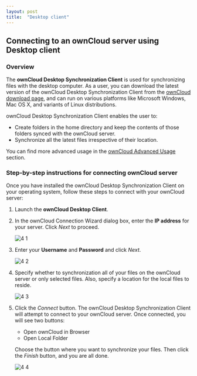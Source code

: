 ```yaml
---
layout: post
title:  "Desktop client"
---
```


## Connecting to an ownCloud server using Desktop client

### Overview
The **ownCloud Desktop Synchronization Client** is used for synchronizing files with the desktop computer. As a user, you can download the latest version of the ownCloud Desktop Synchronization Client from the [ownCloud download page](https://owncloud.org/download/), and can run on various platforms like Microsoft Windows, Mac OS X, and variants of Linux distributions.  

ownCloud Desktop Synchronization Client enables the user to:

* Create folders in the home directory and keep the contents of those folders synced with the ownCloud server.   
* Synchronize all the latest files irrespective of their location.  

You can find more advanced usage in the [ownCloud Advanced Usage](https://doc.owncloud.org/desktop/2.2/advancedusage.html) section.  

### Step-by-step instructions for connecting ownCloud server 

Once you have installed the ownCloud Desktop Synchronization Client on your operating system, follow these steps to connect with your ownCloud server:  
1. Launch the **ownCloud Desktop Client**.  

2. In the ownCloud Connection Wizard dialog box, enter the **IP address** for your server. Click _Next_ to proceed.  

    ![4 1](https://user-images.githubusercontent.com/40832072/55616468-84c66a80-57af-11e9-96b5-2888fe7ac617.png)    
        
3. Enter your **Username** and **Password** and click _Next_.  

    ![4 2](https://user-images.githubusercontent.com/40832072/55616477-8859f180-57af-11e9-9f04-2e8665dd7184.png) 
        
4. Specify whether to synchronization all of your files on the ownCloud server or only selected files. Also, specify a location for        the local files to reside.  

    ![4 3](https://user-images.githubusercontent.com/40832072/55616484-8b54e200-57af-11e9-98c0-06c14d60fd18.png)  
        
5. Click the _Connect_ button. The ownCloud Desktop Synchronization Client will attempt to connect to your ownCloud server. 
   Once connected, you will see two buttons:
    * Open ownCloud in Browser
    * Open Local Folder
            
   Choose the button where you want to synchronize your files. Then click the _Finish_ button, and you are all done.  

   ![4 4](https://user-images.githubusercontent.com/40832072/55616489-8e4fd280-57af-11e9-8b66-7aaabb7d25f5.png)
 
